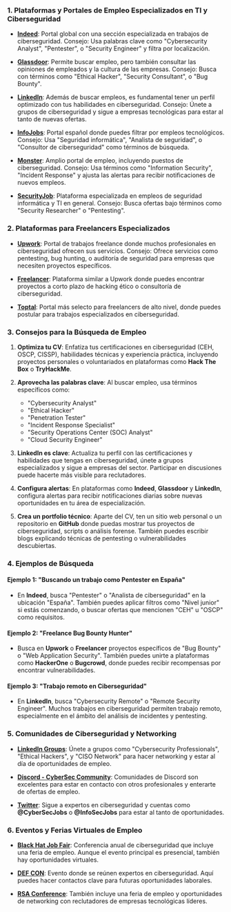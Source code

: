 ### **1. Plataformas y Portales de Empleo Especializados en TI y Ciberseguridad**

- **[Indeed](https://www.indeed.com/)**: Portal global con una sección especializada en trabajos de ciberseguridad. Consejo: Usa palabras clave como "Cybersecurity Analyst", "Pentester", o "Security Engineer" y filtra por localización.
  
- **[Glassdoor](https://www.glassdoor.com/)**: Permite buscar empleo, pero también consultar las opiniones de empleados y la cultura de las empresas. Consejo: Busca con términos como "Ethical Hacker", "Security Consultant", o "Bug Bounty".
  
- **[LinkedIn](https://www.linkedin.com/jobs/)**: Además de buscar empleos, es fundamental tener un perfil optimizado con tus habilidades en ciberseguridad. Consejo: Únete a grupos de ciberseguridad y sigue a empresas tecnológicas para estar al tanto de nuevas ofertas.

- **[InfoJobs](https://www.infojobs.net/)**: Portal español donde puedes filtrar por empleos tecnológicos. Consejo: Usa "Seguridad informática", "Analista de seguridad", o "Consultor de ciberseguridad" como términos de búsqueda.

- **[Monster](https://www.monster.com/)**: Amplio portal de empleo, incluyendo puestos de ciberseguridad. Consejo: Usa términos como "Information Security", "Incident Response" y ajusta las alertas para recibir notificaciones de nuevos empleos.

- **[SecurityJob](https://www.securityjob.it/)**: Plataforma especializada en empleos de seguridad informática y TI en general. Consejo: Busca ofertas bajo términos como "Security Researcher" o "Pentesting".

### **2. Plataformas para Freelancers Especializados**

- **[Upwork](https://www.upwork.com/)**: Portal de trabajos freelance donde muchos profesionales en ciberseguridad ofrecen sus servicios. Consejo: Ofrece servicios como pentesting, bug hunting, o auditoría de seguridad para empresas que necesiten proyectos específicos.

- **[Freelancer](https://www.freelancer.com/)**: Plataforma similar a Upwork donde puedes encontrar proyectos a corto plazo de hacking ético o consultoría de ciberseguridad.

- **[Toptal](https://www.toptal.com/)**: Portal más selecto para freelancers de alto nivel, donde puedes postular para trabajos especializados en ciberseguridad.

### **3. Consejos para la Búsqueda de Empleo**

1. **Optimiza tu CV**: Enfatiza tus certificaciones en ciberseguridad (CEH, OSCP, CISSP), habilidades técnicas y experiencia práctica, incluyendo proyectos personales o voluntariados en plataformas como **Hack The Box** o **TryHackMe**.
   
2. **Aprovecha las palabras clave**: Al buscar empleo, usa términos específicos como:
   - "Cybersecurity Analyst"
   - "Ethical Hacker"
   - "Penetration Tester"
   - "Incident Response Specialist"
   - "Security Operations Center (SOC) Analyst"
   - "Cloud Security Engineer"
   
3. **LinkedIn es clave**: Actualiza tu perfil con las certificaciones y habilidades que tengas en ciberseguridad, únete a grupos especializados y sigue a empresas del sector. Participar en discusiones puede hacerte más visible para reclutadores.

4. **Configura alertas**: En plataformas como **Indeed**, **Glassdoor** y **LinkedIn**, configura alertas para recibir notificaciones diarias sobre nuevas oportunidades en tu área de especialización.

5. **Crea un portfolio técnico**: Aparte del CV, ten un sitio web personal o un repositorio en **GitHub** donde puedas mostrar tus proyectos de ciberseguridad, scripts o análisis forense. También puedes escribir blogs explicando técnicas de pentesting o vulnerabilidades descubiertas.

### **4. Ejemplos de Búsqueda**

#### Ejemplo 1: "Buscando un trabajo como Pentester en España"
   - En **Indeed**, busca "Pentester" o "Analista de ciberseguridad" en la ubicación "España". También puedes aplicar filtros como "Nivel junior" si estás comenzando, o buscar ofertas que mencionen "CEH" u "OSCP" como requisitos.

#### Ejemplo 2: "Freelance Bug Bounty Hunter"
   - Busca en **Upwork** o **Freelancer** proyectos específicos de "Bug Bounty" o "Web Application Security". También puedes unirte a plataformas como **HackerOne** o **Bugcrowd**, donde puedes recibir recompensas por encontrar vulnerabilidades.

#### Ejemplo 3: "Trabajo remoto en Ciberseguridad"
   - En **LinkedIn**, busca "Cybersecurity Remote" o "Remote Security Engineer". Muchos trabajos en ciberseguridad permiten trabajo remoto, especialmente en el ámbito del análisis de incidentes y pentesting.

### **5. Comunidades de Ciberseguridad y Networking**

- **[LinkedIn Groups](https://www.linkedin.com/)**: Únete a grupos como "Cybersecurity Professionals", "Ethical Hackers", y "CISO Network" para hacer networking y estar al día de oportunidades de empleo.
  
- **[Discord - CyberSec Community](https://discord.com/invite/cybersec)**: Comunidades de Discord son excelentes para estar en contacto con otros profesionales y enterarte de ofertas de empleo.

- **[Twitter](https://twitter.com/)**: Sigue a expertos en ciberseguridad y cuentas como **@CyberSecJobs** o **@InfoSecJobs** para estar al tanto de oportunidades.

### **6. Eventos y Ferias Virtuales de Empleo**

- **[Black Hat Job Fair](https://www.blackhat.com/)**: Conferencia anual de ciberseguridad que incluye una feria de empleo. Aunque el evento principal es presencial, también hay oportunidades virtuales.
  
- **[DEF CON](https://www.defcon.org/)**: Evento donde se reúnen expertos en ciberseguridad. Aquí puedes hacer contactos clave para futuras oportunidades laborales.

- **[RSA Conference](https://www.rsaconference.com/)**: También incluye una feria de empleo y oportunidades de networking con reclutadores de empresas tecnológicas líderes.
